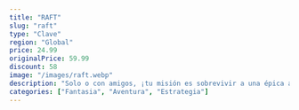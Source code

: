 ```yaml
---
title: "RAFT"
slug: "raft"
type: "Clave"
region: "Global"
price: 24.99
originalPrice: 59.99
discount: 58
image: "/images/raft.webp"
description: "Solo o con amigos, ¡tu misión es sobrevivir a una épica aventura oceánica por un mar peligroso! ¡Reúne restos para sobrevivir, amplía tu balsa y zarpa hacia islas olvidadas y peligrosas! Atrapados en una pequeña balsa sin nada más que un gancho de plástico viejo, los jugadores despiertan en un vasto océano azul totalmente solos y sin tierra a la vista. Con la garganta seca y el estómago vacío, ¡sobrevivir no será fácil!."
categories: ["Fantasia", "Aventura", "Estrategia"]
---
```

